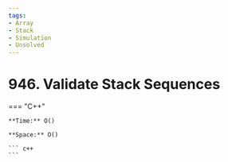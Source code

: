 ```yaml
---
tags:
- Array
- Stack
- Simulation
- Unsolved
---
```



# 946. Validate Stack Sequences

=== "C++"

    **Time:** O()

    **Space:** O()

    ``` c++
    ```